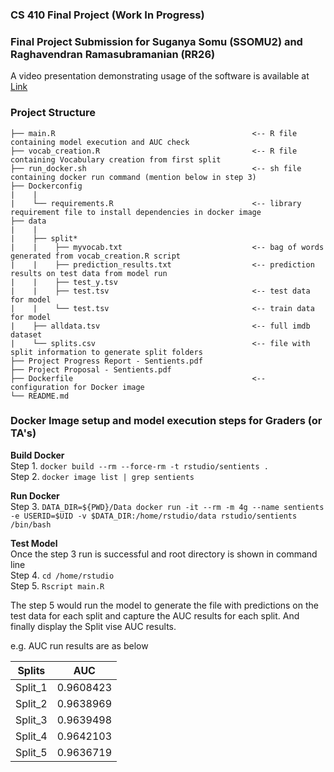 ### CS 410 Final Project (**Work In Progress**)
### Final Project Submission for Suganya Somu (SSOMU2) and Raghavendran Ramasubramanian (RR26)

A video presentation demonstrating usage of the software is available at [Link](https://youtube)

### **Project Structure**

```plaintext
├── main.R                                            <-- R file containing model execution and AUC check
├── vocab_creation.R                                  <-- R file containing Vocabulary creation from first split
├── run_docker.sh                                     <-- sh file containing docker run command (mention below in step 3)
├── Dockerconfig
|    |
|    └── requirements.R                               <-- library requirement file to install dependencies in docker image
├── data
|    |
|    ├── split* 
|    |    ├── myvocab.txt                             <-- bag of words generated from vocab_creation.R script
|    |    ├── prediction_results.txt                  <-- prediction results on test data from model run
|    |    ├── test_y.tsv                               
|    |    ├── test.tsv                                <-- test data for model
|    |    └── test.tsv                                <-- train data for model
|    ├── alldata.tsv                                  <-- full imdb dataset
|    └── splits.csv                                   <-- file with split information to generate split folders
├── Project Progress Report - Sentients.pdf 
├── Project Proposal - Sentients.pdf 
├── Dockerfile                                        <-- configuration for Docker image
└── README.md                           
```

### **Docker Image setup and model execution steps for Graders (or TA's)**

**Build Docker**<br/>
Step 1. `docker build --rm --force-rm -t rstudio/sentients .` <br/>
Step 2. `docker image list | grep sentients`<br/>

**Run Docker**<br/>
Step 3. `DATA_DIR=${PWD}/Data docker run -it --rm -m 4g --name sentients -e USERID=$UID -v $DATA_DIR:/home/rstudio/data rstudio/sentients /bin/bash`<br/>

**Test Model**<br/>
Once the step 3 run is successful and root directory is shown in command line<br/>
Step 4. `cd /home/rstudio`<br/>
Step 5. `Rscript main.R`<br/>  

The step 5 would run the model to generate the file with predictions on the test data for each split and capture the AUC results for each split. And finally display the Split vise AUC results.

e.g. AUC run results are as below<br/>

| Splits 	| AUC 	|
|:---:	|:---:	|
| Split_1 	| 0.9608423 	|
| Split_2 	| 0.9638969 	|
| Split_3 	| 0.9639498 	|
| Split_4 	| 0.9642103 	|
| Split_5 	| 0.9636719 	|


